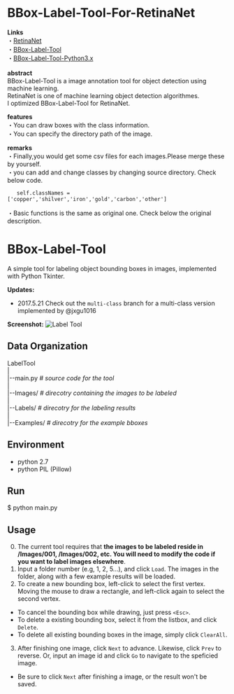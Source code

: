 BBox-Label-Tool-For-RetinaNet
=============================

**Links**  
 ・[RetinaNet](https://github.com/fizyr/keras-retinanet)    
 ・[BBox-Label-Tool](https://github.com/puzzledqs/BBox-Label-Tool)  
 ・[BBox-Label-Tool-Python3.x](https://github.com/Tomonori12/BBox-Label-Tool-Python3.x)   

**abstract**　　   
    BBox-Label-Tool is a image annotation tool for object detection using machine learning.         
    RetinaNet is one of machine learning object detection algorithmes.      
    I optimized BBox-Label-Tool for RetinaNet.     

**features**    
 ・You can draw boxes with the class information.     
 ・You can specify the directory path of the image.    
 
**remarks**    
 ・Finally,you would get some csv files for each images.Please merge these by yourself.   
 ・you can add and change classes by changing source directory. Check below code.

       self.classNames = ['copper','shilver','iron','gold','carbon','other']
      
 ・Basic functions is the same as original one. Check below the original description.




BBox-Label-Tool
===============

A simple tool for labeling object bounding boxes in images, implemented with Python Tkinter.

**Updates:**
- 2017.5.21 Check out the ```multi-class``` branch for a multi-class version implemented by @jxgu1016

**Screenshot:**
![Label Tool](./screenshot.png)

Data Organization
-----------------
LabelTool  
|  
|--main.py   *# source code for the tool*  
|  
|--Images/   *# direcotry containing the images to be labeled*  
|  
|--Labels/   *# direcotry for the labeling results*  
|  
|--Examples/  *# direcotry for the example bboxes*  

Environment
----------
- python 2.7
- python PIL (Pillow)

Run
-------
$ python main.py

Usage
-----
0. The current tool requires that **the images to be labeled reside in /Images/001, /Images/002, etc. You will need to modify the code if you want to label images elsewhere**.
1. Input a folder number (e.g, 1, 2, 5...), and click `Load`. The images in the folder, along with a few example results will be loaded.
2. To create a new bounding box, left-click to select the first vertex. Moving the mouse to draw a rectangle, and left-click again to select the second vertex.
  - To cancel the bounding box while drawing, just press `<Esc>`.
  - To delete a existing bounding box, select it from the listbox, and click `Delete`.
  - To delete all existing bounding boxes in the image, simply click `ClearAll`.
3. After finishing one image, click `Next` to advance. Likewise, click `Prev` to reverse. Or, input an image id and click `Go` to navigate to the speficied image.
  - Be sure to click `Next` after finishing a image, or the result won't be saved. 
